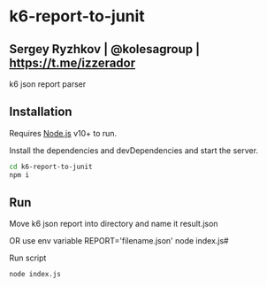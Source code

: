 # k6-report-to-junit
## Sergey Ryzhkov | @kolesagroup | https://t.me/izzerador

k6 json report parser

## Installation

Requires [Node.js](https://nodejs.org/) v10+ to run.

Install the dependencies and devDependencies and start the server.

```sh
cd k6-report-to-junit
npm i
```

## Run

Move k6 json report into directory and name it result.json

OR use env variable REPORT='filename.json' node index.js#

Run script
```
node index.js
```
